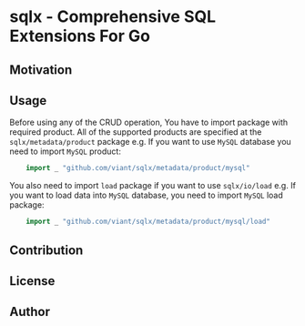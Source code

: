 # sqlx - Comprehensive SQL Extensions For Go

## Motivation

## Usage

Before using any of the CRUD operation, You have to import package with required product. All of the supported products
are specified at the `sqlx/metadata/product` package e.g. If you want to use `MySQL` database you need to import `MySQL`
product:

```go
    import _ "github.com/viant/sqlx/metadata/product/mysql"
```

You also need to import `load` package if you want to use `sqlx/io/load` e.g. If you want to load data into `MySQL`
database, you need to import `MySQL` load package:

```go
    import _ "github.com/viant/sqlx/metadata/product/mysql/load"
```

## Contribution

## License

## Author

